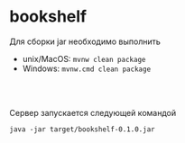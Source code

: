 # bookshelf
Для сборки jar необходимо выполнить <br> 
* unix/MacOS: ```mvnw clean package```
* Windows: ```mvnw.cmd clean package```
<br>
<br>

Сервер запускается следующей командой

```java -jar target/bookshelf-0.1.0.jar``` 
